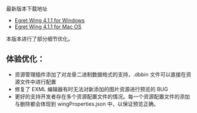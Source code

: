 最新版本下载地址

- [Egret Wing 4.1.1 for Windows](http://tool.egret-labs.org/EgretWing/electron/EgretWing-v4.1.1.exe?d=0707)
- [Egret Wing 4.1.1 for Mac OS](http://tool.egret-labs.org/EgretWing/electron/EgretWing-v4.1.1.dmg?d=0707)

本版本进行了部分细节优化。

## 体验优化：

- 资源管理插件添加了对龙骨二进制数据格式的支持，.dbbin 文件可以直接在资源文件中进行配置
- 修复了 EXML 编辑器有时无法对新添加的图片资源进行预览的 BUG
- 更好的支持开发者存在多个资源配置文件的情况。每一个资源配置文件的添加与删除都会体现到 wingProperties.json 中，以保证预览正确。